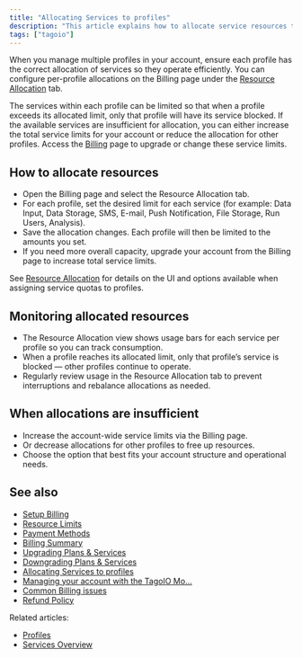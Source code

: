 ```yaml
---
title: "Allocating Services to profiles"
description: "This article explains how to allocate service resources to individual profiles in your TagoIO account using the Billing page and the Resource Allocation tab, and how to monitor those allocations and usage."
tags: ["tagoio"]
---
```


When you manage multiple profiles in your account, ensure each profile has the correct allocation of services so they operate efficiently. You can configure per-profile allocations on the Billing page under the [Resource Allocation](link-to-resource-allocation) tab.

The services within each profile can be limited so that when a profile exceeds its allocated limit, only that profile will have its service blocked. If the available services are insufficient for allocation, you can either increase the total service limits for your account or reduce the allocation for other profiles. Access the [Billing](link-to-billing) page to upgrade or change these service limits.

<!-- Image placeholder removed for build -->

## How to allocate resources
- Open the Billing page and select the Resource Allocation tab.
- For each profile, set the desired limit for each service (for example: Data Input, Data Storage, SMS, E-mail, Push Notification, File Storage, Run Users, Analysis).
- Save the allocation changes. Each profile will then be limited to the amounts you set.
- If you need more overall capacity, upgrade your account from the Billing page to increase total service limits.

See [Resource Allocation](link-to-resource-allocation) for details on the UI and options available when assigning service quotas to profiles.

## Monitoring allocated resources
- The Resource Allocation view shows usage bars for each service per profile so you can track consumption.
- When a profile reaches its allocated limit, only that profile’s service is blocked — other profiles continue to operate.
- Regularly review usage in the Resource Allocation tab to prevent interruptions and rebalance allocations as needed.

## When allocations are insufficient
- Increase the account-wide service limits via the Billing page.
- Or decrease allocations for other profiles to free up resources.
- Choose the option that best fits your account structure and operational needs.

## See also
- [Setup Billing](link-to-setup-billing)
- [Resource Limits](link-to-resource-limits)
- [Payment Methods](link-to-payment-methods)
- [Billing Summary](link-to-billing-summary)
- [Upgrading Plans & Services](link-to-upgrading-plans-and-services)
- [Downgrading Plans & Services](link-to-downgrading-plans-and-services)
- [Allocating Services to profiles](link-to-this-article)
- [Managing your account with the TagoIO Mo...](link-to-managing-your-account)  
- [Common Billing issues](link-to-common-billing-issues)
- [Refund Policy](link-to-refund-policy)

Related articles:
- [Profiles](link-to-profiles)
- [Services Overview](link-to-services-overview)